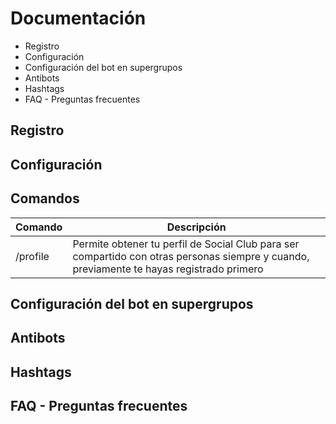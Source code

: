 # Documentación

- Registro
- Configuración
- Configuración del bot en supergrupos
- Antibots
- Hashtags
- FAQ - Preguntas frecuentes

## Registro

## Configuración

## Comandos
|  Comando  | Descripción |
|  -------  | ----------- |
|  /profile | Permite obtener tu perfil de Social Club para ser compartido con otras personas siempre y cuando, previamente te hayas registrado primero |

## Configuración del bot en supergrupos 

## Antibots

## Hashtags

## FAQ - Preguntas frecuentes

